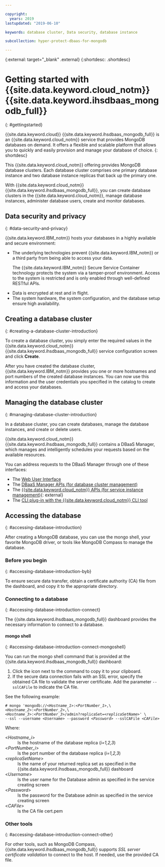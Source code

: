 ```yaml
---

copyright:
  years: 2019
lastupdated: "2019-06-10"

keywords: database cluster, Data security, database instance

subcollection: hyper-protect-dbaas-for-mongodb

---
```


{:external: target="_blank" .external}
{:shortdesc: .shortdesc}

# Getting started with {{site.data.keyword.cloud_notm}} {{site.data.keyword.ihsdbaas_mongodb_full}}
{: #gettingstarted}

{{site.data.keyword.cloud}} {{site.data.keyword.ihsdbaas_mongodb_full}} is an {{site.data.keyword.cloud_notm}} service that provides MongoDB databases on demand. It offers a flexible and scalable platform that allows you to quickly and easily provision and manage your database of choice.
{: shortdesc}

This {{site.data.keyword.cloud_notm}} offering provides MongoDB database clusters. Each database cluster comprises one primary database instance and two database instance replicas that back up the primary one.

With {{site.data.keyword.cloud_notm}} {{site.data.keyword.ihsdbaas_mongodb_full}}, you can create database clusters in the {{site.data.keyword.cloud_notm}}, manage database instances, administer database users, create and monitor databases.

## Data security and privacy
{: #data-security-and-privacy}

{{site.data.keyword.IBM_notm}} hosts your databases in a highly available and secure environment:
<ul>
<li>The underlying technologies prevent {{site.data.keyword.IBM_notm}} or a third party from being able to access your data.
<p>The {{site.data.keyword.IBM_notm}} Secure Service Container technology protects the system via a tamper-proof environment. Access to the system is restricted and is only enabled through well-defined RESTful APIs.</p></li>
<li>Data is encrypted at rest and in flight.</li>
<li>The system hardware, the system configuration, and the database setup ensure high availability.</li>
</ul>

<!--
For more information, watch:

- [Data security and privacy using {{site.data.keyword.cloud_notm}} {{site.data.keyword.ihsdbaas_full}} - English version](https://www.youtube.com/watch?v=__IBP727IL8){: external}
- [Data security and privacy using {{site.data.keyword.cloud_notm}} {{site.data.keyword.ihsdbaas_full}} - Chinese version](https://v.youku.com/v_show/id_XMzc3ODQzMzYwMA==.html){: external}
-->

## Creating a database cluster
{: #creating-a-database-cluster-introduction}

To create a database cluster, you simply enter the required values in the {{site.data.keyword.cloud_notm}} {{site.data.keyword.ihsdbaas_mongodb_full}} service configuration screen and click **Create**.

After you have created the database cluster, {{site.data.keyword.IBM_notm}} provides you one or more hostnames and port
numbers of the created database instances. You can now use this information and the user credentials you specified in the catalog to create and access your databases.

## Managing the database cluster
{: #managing-database-cluster-introduction}

In a database cluster, you can create databases, manage the database instances, and create or delete users.

{{site.data.keyword.cloud_notm}} {{site.data.keyword.ihsdbaas_mongodb_full}} contains a DBaaS Manager, which manages and
intelligently schedules your requests based on the available resources.

You can address requests to the DBaaS Manager through one of these interfaces:

- The [Web User Interface](/docs/services/hyper-protect-dbaas-for-mongodb?topic=hyper-protect-dbaas-for-mongodb-dbaas_webui_service)
- The [DBaaS Manager APIs (for database cluster management)](/docs/services/hyper-protect-dbaas-for-mongodb?topic=hyper-protect-dbaas-for-mongodb-gen_inst_mgr_apis)
- The [{{site.data.keyword.cloud_notm}} APIs (for service instance management)](https://{DomainName}/apidocs/hyperp-dbaas){: external}
- The [CLI plug-in with the {{site.data.keyword.cloud_notm}} CLI tool](/docs/services/hyper-protect-dbaas-for-mongodb?topic=hyper-protect-dbaas-for-mongodb-install-ibm-cli)

## Accessing the database
{: #accessing-database-introduction}

After creating a MongoDB database, you can use the mongo shell, your favorite MongoDB driver, or tools like MongoDB Compass to manage the database.

### Before you begin
{: #accessing-database-introduction-byb}

To ensure secure data transfer, obtain a certificate authority (CA) file from the dashboard, and copy it to the appropriate directory.

### Connecting to a database
{: #accessing-database-introduction-connect}

The {{site.data.keyword.ihsdbaas_mongodb_full}} dashboard provides the necessary information to connect to a database.

#### mongo shell
{: #accessing-database-introduction-connect-mongoshell}

You can run the mongo shell command that is provided at the {{site.data.keyword.ihsdbaas_mongodb_full}} dashboard:

1. Click the icon next to the command to copy it to your clipboard.
2. If the secure data connection fails with an SSL error, specify the obtained CA file to validate the server certificate. Add the parameter `--sslCAFile` to indicate the CA file.

See the following example:

<pre><code class="hljs"># mongo 'mongodb:/&sol;&lt;<em>Hostname_1</em>&gt;&colon;&lt;<em>PortNumber_1</em>&gt;,\
&lt;<em>Hostname_2</em>&gt;&colon;&lt;<em>PortNumber_2</em>&gt;,\
&lt;<em>Hostname_3</em>&gt;&colon;&lt;<em>PortNumber_3</em>&gt;/admin?replicaSet=&lt;<em>replicaSetName</em>&gt;' \
--ssl --username &lt;<em>Username</em>&gt; --password &lt;<em>Password</em>&gt; --sslCAFile &lt;<em>CAFile</em>&gt;</code></pre>

Where:
<dl>
  <dt> &lt;<em>Hostname_i</em>&gt; </dt>
    <dd> Is the hostname of the database replica (<em>i=1,2,3</em>) </dd>
  <dt> &lt;<em>PortNumber_i</em>&gt; </dt>
    <dd> Is the port number of the database replica (<em>i=1,2,3</em>) </dd>
  <dt> &lt;<em>replicaSetName</em>&gt; </dt>
    <dd> Is the name of your returned replica set as specified in the {{site.data.keyword.ihsdbaas_mongodb_full}} dashboard </dd>
  <dt> &lt;<em>Username</em>&gt; </dt>
    <dd> Is the user name for the Database admin as specified in the service creating screen </dd>
  <dt> &lt;<em>Password</em>&gt; </dt>
    <dd> Is the password for the Database admin as specified in the service creating screen </dd>
  <dt> &lt;<em>CAFile</em>&gt; </dt>
    <dd> Is the CA file cert.pem </dd>
</dl>


### Other tools
{: #accessing-database-introduction-connect-other}

For other tools, such as MongoDB Compass, {{site.data.keyword.ihsdbaas_mongodb_full}} supports *SSL server certificate validation* to connect to the host. If needed, use the provided CA file.
